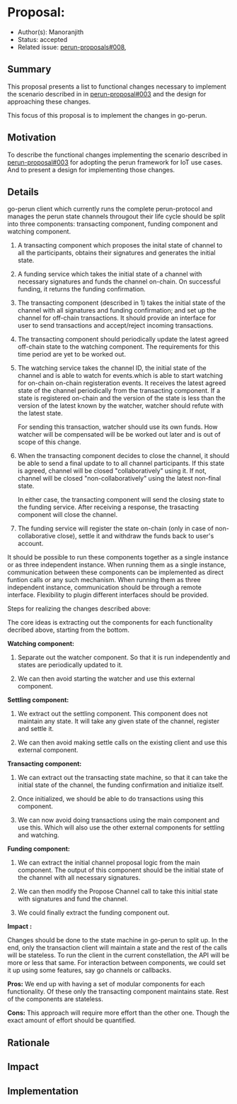 <!-- This is a template for proposing design changes to the perun project. -->

# Proposal: <!-- Title of the proposal-->

* Author(s): Manoranjith
* Status: accepted
* Related issue: [perun-proposals#008](https://github.com/hyperledger-labs/perun-proposals/pull/008),


<!-- Use the above format for issues on github and full links for issues on other platforms. -->

## Summary

<!-- Provide a tl;dr summary -->
This proposal presents a list to functional changes necessary to implement the
scenario described in in [perun-proposal#003](./003-IoT-Adoption.md) and the
design for approaching these changes.

This focus of this proposal is to implement the changes in go-perun.

## Motivation

<!-- introduction to the problem being solved & its background.  -->

To describe the functional changes implementing the scenario described in
[perun-proposal#003](./003-IoT-Adoption.md) for adopting the perun framework for
IoT use cases. And to present a design for implementing those changes.

## Details

<!-- Provide a detailed description of the proposal. -->

go-perun client which currently runs the complete perun-protocol and manages the
perun state channels througout their life cycle should be split into three
components: transacting component, funding component and watching component.

1. A transacting component which proposes the inital state of channel to all the
   participants, obtains their signatures and generates the initial state.

2. A funding service which takes the initial state of a channel with necessary
   signatures and funds the channel on-chain. On successful funding, it returns
   the funding confirmation.

3. The transacting component (described in 1) takes the initial state of the
   channel with all signatures and funding confirmation; and set up the channel
   for off-chain transactions. It should provide an interface for user to send
   transactions and accept/reject incoming transactions.
   
4. The transacting component should periodically update the latest agreed
   off-chain state to the watching component. The requirements for this time
   period are yet to be worked out.

5. The watching service takes the channel ID, the initial state of the channel
   and is able to watch for events.which is able to start watching for on-chain
   on-chain registeration events. It receives the latest agreed state of the
   channel periodically from the transacting component. If a state is registered
   on-chain and the version of the state is less than the version of the latest
   known by the watcher, watcher should refute with the latest state.

   For sending this transaction, watcher should use its own funds. How watcher
   will be compensated will be be worked out later and is out of scope of this
   change.

6. When the transacting component decides to close the channel, it should be
   able to send a final update to to all channel participants. If this state is
   agreed, channel will be closed "collaboratively" using it. If not, channel
   will be closed "non-collaboratively" using the latest non-final state.

   In either case, the transacting component will send the closing state to the
   funding service. After receiving a response, the trasacting component will
   close the channel.
   
7. The funding service will register the state on-chain (only in case of
   non-collaborative close), settle it and withdraw the funds back to user's
   account.
   
It should be possible to run these components together as a single instance or
as three independent instance. When running them as a single instance,
communication between these components can be implemented as direct funtion
calls or any such mechanism. When running them as three independent instance,
communication should be through a remote interface. Flexibility to plugin
different interfaces should be provided.


Steps for realizing the changes described above:

The core ideas is extracting out the components for each functionality decribed
above, starting from the bottom.

**Watching component:**

1. Separate out the watcher component. So that it is run independently and
   states are periodically updated to it.

2. We can then avoid starting the watcher and use this external component.

**Settling component:**

1. We extract out the settling component. This component does not maintain any
   state. It will take any given state of the channel, register and settle it.

2. We can then avoid making settle calls on the existing client and use this
   external component.

**Transacting component:**

1. We can extract out the transacting state machine, so that it can take the
   initial state of the channel, the funding confirmation and initialize itself.

2. Once initialized, we should be able to do transactions using this component.

3. We can now avoid doing transactions using the main component and use this.
   Which will also use the other external components for settling and watching.

**Funding component:**

1. We can extract the initial channel proposal logic from the main component.
   The output of this component should be the initial state of the channel with all
   necessary signatures.

2. We can then modify the Propose Channel call to take this initial state with
   signatures and fund the channel.

3. We could finally extract the funding component out.

**Impact :**

Changes should be done to the state machine in go-perun to split up. In the end, only the transaction client will maintain a state and the rest of the calls will be stateless.
To run the client in the current constellation, the API will be more or less that same. For interaction between components, we could set it up using some features, say go channels or callbacks.

**Pros:**
We end up with having a set of modular components for each functionality. Of these only the transacting component maintains state. Rest of the components are stateless.

**Cons:**
This approach will require more effort than the other one. Though the exact amount of effort should be quantified.

## Rationale

<!-- Provide a discussion of alternative approaches and trade offs; advantages
and disadvantages of the specified approach.  -->

## Impact

<!-- Choose the level of impact this proposal will have: -->

<!-- Minor (Does not impact any existing features) -->
<!-- Major (Breaks one or more existing features) -->
<!-- New Feature (Introduces a functionality) -->
<!-- Architecture (Requires a modification of the architecture) -->

## Implementation

<!-- Provide a description of the implementation aspects. -->